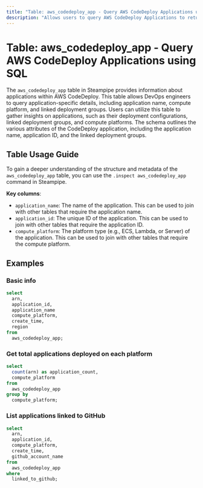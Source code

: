 ```yaml
---
title: "Table: aws_codedeploy_app - Query AWS CodeDeploy Applications using SQL"
description: "Allows users to query AWS CodeDeploy Applications to return detailed information about each application, including application name, ID, and associated deployment groups."
---
```


# Table: aws_codedeploy_app - Query AWS CodeDeploy Applications using SQL

The `aws_codedeploy_app` table in Steampipe provides information about applications within AWS CodeDeploy. This table allows DevOps engineers to query application-specific details, including application name, compute platform, and linked deployment groups. Users can utilize this table to gather insights on applications, such as their deployment configurations, linked deployment groups, and compute platforms. The schema outlines the various attributes of the CodeDeploy application, including the application name, application ID, and the linked deployment groups.

## Table Usage Guide

To gain a deeper understanding of the structure and metadata of the `aws_codedeploy_app` table, you can use the `.inspect aws_codedeploy_app` command in Steampipe.

**Key columns**:

- `application_name`: The name of the application. This can be used to join with other tables that require the application name.
- `application_id`: The unique ID of the application. This can be used to join with other tables that require the application ID.
- `compute_platform`: The platform type (e.g., ECS, Lambda, or Server) of the application. This can be used to join with other tables that require the compute platform.

## Examples

### Basic info

```sql
select
  arn,
  application_id,
  application_name
  compute_platform,
  create_time,
  region
from
  aws_codedeploy_app;
```

### Get total applications deployed on each platform

```sql
select
  count(arn) as application_count,
  compute_platform
from
  aws_codedeploy_app
group by
  compute_platform;
```

### List applications linked to GitHub

```sql
select
  arn,
  application_id,
  compute_platform,
  create_time,
  github_account_name
from
  aws_codedeploy_app
where
  linked_to_github;
```
